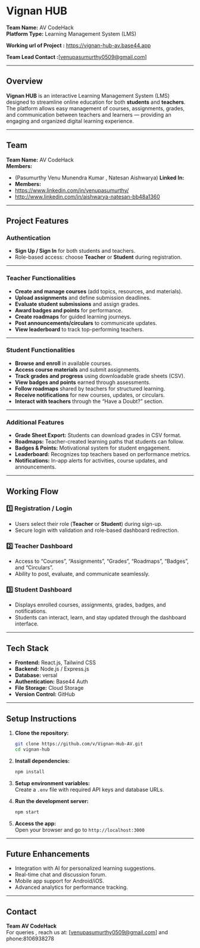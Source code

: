 #  Vignan HUB
**Team Name:** AV CodeHack  
**Platform Type:** Learning Management System (LMS)

**Working url of Project :** https://vignan-hub-av.base44.app

**Team Lead Contact :**[venupasumurthy0509@gmail.com]

---

## Overview
**Vignan HUB** is an interactive Learning Management System (LMS) designed to streamline online education for both **students** and **teachers**.  
The platform allows easy management of courses, assignments, grades, and communication between teachers and learners — providing an engaging and organized digital learning experience.

---

## Team
**Team Name:** AV CodeHack  
**Members:**  
- (Pasumurthy Venu Munendra Kumar , Natesan Aishwarya)
**Linked In:**  
- **Members:**  
- https://www.linkedin.com/in/venupasumurthy/
- http://www.linkedin.com/in/aishwarya-natesan-bb48a1360

---

## Project Features

### Authentication
- **Sign Up / Sign In** for both students and teachers.  
- Role-based access: choose **Teacher** or **Student** during registration.

---

### Teacher Functionalities
- **Create and manage courses** (add topics, resources, and materials).  
- **Upload assignments** and define submission deadlines.  
- **Evaluate student submissions** and assign grades.  
- **Award badges and points** for performance.  
- **Create roadmaps** for guided learning journeys.  
- **Post announcements/circulars** to communicate updates.  
- **View leaderboard** to track top-performing teachers.  

---

### Student Functionalities
- **Browse and enroll** in available courses.  
- **Access course materials** and submit assignments.  
- **Track grades and progress** using downloadable grade sheets (CSV).  
- **View badges and points** earned through assessments.  
- **Follow roadmaps** shared by teachers for structured learning.  
- **Receive notifications** for new courses, updates, or circulars.  
- **Interact with teachers** through the “Have a Doubt?” section.

---

### Additional Features
- **Grade Sheet Export:** Students can download grades in CSV format.  
- **Roadmaps:** Teacher-created learning paths that students can follow.  
- **Badges & Points:** Motivational system for student engagement.  
- **Leaderboard:** Recognizes top teachers based on performance metrics.  
- **Notifications:** In-app alerts for activities, course updates, and announcements.  

---

## Working Flow

### 1️⃣ Registration / Login
- Users select their role (**Teacher** or **Student**) during sign-up.  
- Secure login with validation and role-based dashboard redirection.

### 2️⃣ Teacher Dashboard
- Access to “Courses”, “Assignments”, “Grades”, “Roadmaps”, “Badges”, and “Circulars”.  
- Ability to post, evaluate, and communicate seamlessly.

### 3️⃣ Student Dashboard
- Displays enrolled courses, assignments, grades, badges, and notifications.  
- Students can interact, learn, and stay updated through the dashboard interface.

---

## Tech Stack
- **Frontend:** React.js, Tailwind CSS  
- **Backend:** Node.js / Express.js  
- **Database:** versal 
- **Authentication:** Base44 Auth  
- **File Storage:** Cloud Storage  
- **Version Control:** GitHub  

---

## Setup Instructions

1. **Clone the repository:**  
   ```bash
   git clone https://github.com/v/Vignan-Hub-AV.git
   cd vignan-hub
   ```

2. **Install dependencies:**  
   ```bash
   npm install
   ```

3. **Setup environment variables:**  
   Create a `.env` file with required API keys and database URLs.  

4. **Run the development server:**  
   ```bash
   npm start
   ```

5. **Access the app:**  
   Open your browser and go to `http://localhost:3000`

---

## Future Enhancements
- Integration with AI for personalized learning suggestions.  
- Real-time chat and discussion forum.  
- Mobile app support for Android/iOS.  
- Advanced analytics for performance tracking.

---

## Contact
**Team AV CodeHack**  
For queries , reach us at: [venupasumurthy0509@gmail.com] and phone:8106938278





